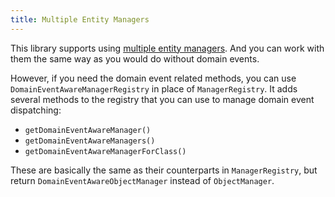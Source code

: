 ```yaml
---
title: Multiple Entity Managers
---
```


This library supports using [multiple entity
managers](https://symfony.com/doc/current/doctrine/multiple_entity_managers.html).
And you can work with them the same way as you would do without domain events.

However, if you need the domain event related methods, you can use
`DomainEventAwareManagerRegistry` in place of `ManagerRegistry`. It adds several
methods to the registry that you can use to manage domain event dispatching:

* `getDomainEventAwareManager()`
* `getDomainEventAwareManagers()`
* `getDomainEventAwareManagerForClass()`

These are basically the same as their counterparts in `ManagerRegistry`, but
return `DomainEventAwareObjectManager` instead of `ObjectManager`.